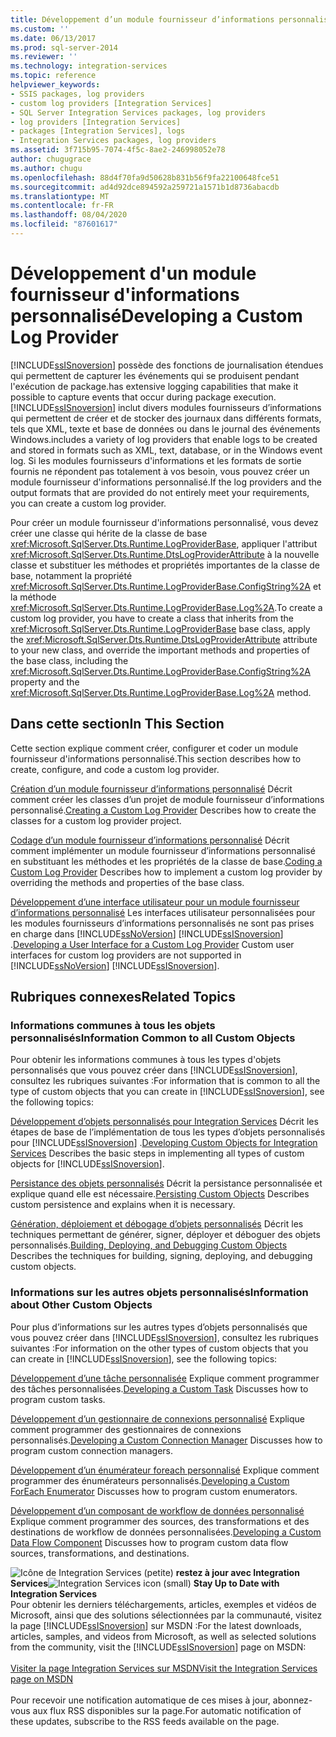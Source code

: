 ```yaml
---
title: Développement d’un module fournisseur d’informations personnalisé | Microsoft Docs
ms.custom: ''
ms.date: 06/13/2017
ms.prod: sql-server-2014
ms.reviewer: ''
ms.technology: integration-services
ms.topic: reference
helpviewer_keywords:
- SSIS packages, log providers
- custom log providers [Integration Services]
- SQL Server Integration Services packages, log providers
- log providers [Integration Services]
- packages [Integration Services], logs
- Integration Services packages, log providers
ms.assetid: 3f715b95-7074-4f5c-8ae2-246998052e78
author: chugugrace
ms.author: chugu
ms.openlocfilehash: 88d4f70fa9d50628b831b56f9fa22100648fce51
ms.sourcegitcommit: ad4d92dce894592a259721a1571b1d8736abacdb
ms.translationtype: MT
ms.contentlocale: fr-FR
ms.lasthandoff: 08/04/2020
ms.locfileid: "87601617"
---
```

# <a name="developing-a-custom-log-provider"></a><span data-ttu-id="65dff-102">Développement d'un module fournisseur d'informations personnalisé</span><span class="sxs-lookup"><span data-stu-id="65dff-102">Developing a Custom Log Provider</span></span>
  [!INCLUDE[ssISnoversion](../../../includes/ssisnoversion-md.md)] <span data-ttu-id="65dff-103">possède des fonctions de journalisation étendues qui permettent de capturer les événements qui se produisent pendant l'exécution de package.</span><span class="sxs-lookup"><span data-stu-id="65dff-103">has extensive logging capabilities that make it possible to capture events that occur during package execution.</span></span> [!INCLUDE[ssISnoversion](../../../includes/ssisnoversion-md.md)] <span data-ttu-id="65dff-104">inclut divers modules fournisseurs d’informations qui permettent de créer et de stocker des journaux dans différents formats, tels que XML, texte et base de données ou dans le journal des événements Windows.</span><span class="sxs-lookup"><span data-stu-id="65dff-104">includes a variety of log providers that enable logs to be created and stored in formats such as XML, text, database, or in the Windows event log.</span></span> <span data-ttu-id="65dff-105">Si les modules fournisseurs d'informations et les formats de sortie fournis ne répondent pas totalement à vos besoin, vous pouvez créer un module fournisseur d'informations personnalisé.</span><span class="sxs-lookup"><span data-stu-id="65dff-105">If the log providers and the output formats that are provided do not entirely meet your requirements, you can create a custom log provider.</span></span>

 <span data-ttu-id="65dff-106">Pour créer un module fournisseur d'informations personnalisé, vous devez créer une classe qui hérite de la classe de base <xref:Microsoft.SqlServer.Dts.Runtime.LogProviderBase>, appliquer l'attribut <xref:Microsoft.SqlServer.Dts.Runtime.DtsLogProviderAttribute> à la nouvelle classe et substituer les méthodes et propriétés importantes de la classe de base, notamment la propriété <xref:Microsoft.SqlServer.Dts.Runtime.LogProviderBase.ConfigString%2A> et la méthode <xref:Microsoft.SqlServer.Dts.Runtime.LogProviderBase.Log%2A>.</span><span class="sxs-lookup"><span data-stu-id="65dff-106">To create a custom log provider, you have to create a class that inherits from the <xref:Microsoft.SqlServer.Dts.Runtime.LogProviderBase> base class, apply the <xref:Microsoft.SqlServer.Dts.Runtime.DtsLogProviderAttribute> attribute to your new class, and override the important methods and properties of the base class, including the <xref:Microsoft.SqlServer.Dts.Runtime.LogProviderBase.ConfigString%2A> property and the <xref:Microsoft.SqlServer.Dts.Runtime.LogProviderBase.Log%2A> method.</span></span>

## <a name="in-this-section"></a><span data-ttu-id="65dff-107">Dans cette section</span><span class="sxs-lookup"><span data-stu-id="65dff-107">In This Section</span></span>
 <span data-ttu-id="65dff-108">Cette section explique comment créer, configurer et coder un module fournisseur d'informations personnalisé.</span><span class="sxs-lookup"><span data-stu-id="65dff-108">This section describes how to create, configure, and code a custom log provider.</span></span>

 <span data-ttu-id="65dff-109">[Création d’un module fournisseur d’informations personnalisé](creating-a-custom-log-provider.md) Décrit comment créer les classes d’un projet de module fournisseur d’informations personnalisé.</span><span class="sxs-lookup"><span data-stu-id="65dff-109">[Creating a Custom Log Provider](creating-a-custom-log-provider.md) Describes how to create the classes for a custom log provider project.</span></span>

 <span data-ttu-id="65dff-110">[Codage d’un module fournisseur d’informations personnalisé](coding-a-custom-log-provider.md) Décrit comment implémenter un module fournisseur d’informations personnalisé en substituant les méthodes et les propriétés de la classe de base.</span><span class="sxs-lookup"><span data-stu-id="65dff-110">[Coding a Custom Log Provider](coding-a-custom-log-provider.md) Describes how to implement a custom log provider by overriding the methods and properties of the base class.</span></span>

 <span data-ttu-id="65dff-111">[Développement d’une interface utilisateur pour un module fournisseur d’informations personnalisé](developing-a-user-interface-for-a-custom-log-provider.md) Les interfaces utilisateur personnalisées pour les modules fournisseurs d’informations personnalisés ne sont pas prises en charge dans [!INCLUDE[ssNoVersion](../../../includes/ssnoversion-md.md)] [!INCLUDE[ssISnoversion](../../../includes/ssisnoversion-md.md)] .</span><span class="sxs-lookup"><span data-stu-id="65dff-111">[Developing a User Interface for a Custom Log Provider](developing-a-user-interface-for-a-custom-log-provider.md) Custom user interfaces for custom log providers are not supported in [!INCLUDE[ssNoVersion](../../../includes/ssnoversion-md.md)] [!INCLUDE[ssISnoversion](../../../includes/ssisnoversion-md.md)].</span></span>

## <a name="related-topics"></a><span data-ttu-id="65dff-112">Rubriques connexes</span><span class="sxs-lookup"><span data-stu-id="65dff-112">Related Topics</span></span>

### <a name="information-common-to-all-custom-objects"></a><span data-ttu-id="65dff-113">Informations communes à tous les objets personnalisés</span><span class="sxs-lookup"><span data-stu-id="65dff-113">Information Common to all Custom Objects</span></span>
 <span data-ttu-id="65dff-114">Pour obtenir les informations communes à tous les types d'objets personnalisés que vous pouvez créer dans [!INCLUDE[ssISnoversion](../../../includes/ssisnoversion-md.md)], consultez les rubriques suivantes :</span><span class="sxs-lookup"><span data-stu-id="65dff-114">For information that is common to all the type of custom objects that you can create in [!INCLUDE[ssISnoversion](../../../includes/ssisnoversion-md.md)], see the following topics:</span></span>

 <span data-ttu-id="65dff-115">[Développement d’objets personnalisés pour Integration Services](../developing-custom-objects-for-integration-services.md) Décrit les étapes de base de l’implémentation de tous les types d’objets personnalisés pour [!INCLUDE[ssISnoversion](../../../includes/ssisnoversion-md.md)] .</span><span class="sxs-lookup"><span data-stu-id="65dff-115">[Developing Custom Objects for Integration Services](../developing-custom-objects-for-integration-services.md) Describes the basic steps in implementing all types of custom objects for [!INCLUDE[ssISnoversion](../../../includes/ssisnoversion-md.md)].</span></span>

 <span data-ttu-id="65dff-116">[Persistance des objets personnalisés](../persisting-custom-objects.md) Décrit la persistance personnalisée et explique quand elle est nécessaire.</span><span class="sxs-lookup"><span data-stu-id="65dff-116">[Persisting Custom Objects](../persisting-custom-objects.md) Describes custom persistence and explains when it is necessary.</span></span>

 <span data-ttu-id="65dff-117">[Génération, déploiement et débogage d’objets personnalisés](../building-deploying-and-debugging-custom-objects.md) Décrit les techniques permettant de générer, signer, déployer et déboguer des objets personnalisés.</span><span class="sxs-lookup"><span data-stu-id="65dff-117">[Building, Deploying, and Debugging Custom Objects](../building-deploying-and-debugging-custom-objects.md) Describes the techniques for building, signing, deploying, and debugging custom objects.</span></span>

### <a name="information-about-other-custom-objects"></a><span data-ttu-id="65dff-118">Informations sur les autres objets personnalisés</span><span class="sxs-lookup"><span data-stu-id="65dff-118">Information about Other Custom Objects</span></span>
 <span data-ttu-id="65dff-119">Pour plus d’informations sur les autres types d’objets personnalisés que vous pouvez créer dans [!INCLUDE[ssISnoversion](../../../includes/ssisnoversion-md.md)], consultez les rubriques suivantes :</span><span class="sxs-lookup"><span data-stu-id="65dff-119">For information on the other types of custom objects that you can create in [!INCLUDE[ssISnoversion](../../../includes/ssisnoversion-md.md)], see the following topics:</span></span>

 <span data-ttu-id="65dff-120">[Développement d’une tâche personnalisée](../task/developing-a-custom-task.md) Explique comment programmer des tâches personnalisées.</span><span class="sxs-lookup"><span data-stu-id="65dff-120">[Developing a Custom Task](../task/developing-a-custom-task.md) Discusses how to program custom tasks.</span></span>

 <span data-ttu-id="65dff-121">[Développement d’un gestionnaire de connexions personnalisé](../connection-manager/developing-a-custom-connection-manager.md) Explique comment programmer des gestionnaires de connexions personnalisés.</span><span class="sxs-lookup"><span data-stu-id="65dff-121">[Developing a Custom Connection Manager](../connection-manager/developing-a-custom-connection-manager.md) Discusses how to program custom connection managers.</span></span>

 <span data-ttu-id="65dff-122">[Développement d’un énumérateur foreach personnalisé](../foreach-enumerator/developing-a-custom-foreach-enumerator.md) Explique comment programmer des énumérateurs personnalisés.</span><span class="sxs-lookup"><span data-stu-id="65dff-122">[Developing a Custom ForEach Enumerator](../foreach-enumerator/developing-a-custom-foreach-enumerator.md) Discusses how to program custom enumerators.</span></span>

 <span data-ttu-id="65dff-123">[Développement d’un composant de workflow de données personnalisé](../data-flow/developing-a-custom-data-flow-component.md) Explique comment programmer des sources, des transformations et des destinations de workflow de données personnalisées.</span><span class="sxs-lookup"><span data-stu-id="65dff-123">[Developing a Custom Data Flow Component](../data-flow/developing-a-custom-data-flow-component.md) Discusses how to program custom data flow sources, transformations, and destinations.</span></span>

<span data-ttu-id="65dff-124">![Icône de Integration Services (petite)](../../media/dts-16.gif "Icône Integration Services (petite)")  **restez à jour avec Integration Services**</span><span class="sxs-lookup"><span data-stu-id="65dff-124">![Integration Services icon (small)](../../media/dts-16.gif "Integration Services icon (small)")  **Stay Up to Date with Integration Services**</span></span><br /> <span data-ttu-id="65dff-125">Pour obtenir les derniers téléchargements, articles, exemples et vidéos de Microsoft, ainsi que des solutions sélectionnées par la communauté, visitez la page [!INCLUDE[ssISnoversion](../../../includes/ssisnoversion-md.md)] sur MSDN :</span><span class="sxs-lookup"><span data-stu-id="65dff-125">For the latest downloads, articles, samples, and videos from Microsoft, as well as selected solutions from the community, visit the [!INCLUDE[ssISnoversion](../../../includes/ssisnoversion-md.md)] page on MSDN:</span></span><br /><br /> [<span data-ttu-id="65dff-126">Visiter la page Integration Services sur MSDN</span><span class="sxs-lookup"><span data-stu-id="65dff-126">Visit the Integration Services page on MSDN</span></span>](https://go.microsoft.com/fwlink/?LinkId=136655)<br /><br /> <span data-ttu-id="65dff-127">Pour recevoir une notification automatique de ces mises à jour, abonnez-vous aux flux RSS disponibles sur la page.</span><span class="sxs-lookup"><span data-stu-id="65dff-127">For automatic notification of these updates, subscribe to the RSS feeds available on the page.</span></span>


